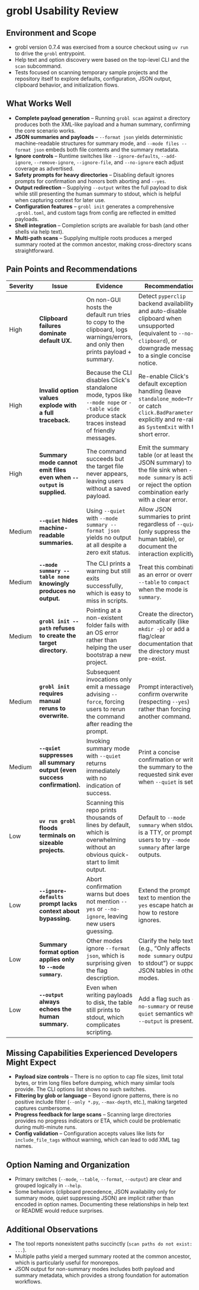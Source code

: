 # grobl Usability Review

## Environment and Scope
- grobl version 0.7.4 was exercised from a source checkout using `uv run` to drive the `grobl` entrypoint.
- Help text and option discovery were based on the top-level CLI and the `scan` subcommand.
- Tests focused on scanning temporary sample projects and the repository itself to explore defaults, configuration, JSON output, clipboard behavior, and initialization flows.

## What Works Well
- **Complete payload generation** – Running `grobl scan` against a directory produces both the XML-like payload and a human summary, confirming the core scenario works.
- **JSON summaries and payloads** – `--format json` yields deterministic machine-readable structures for summary mode, and `--mode files --format json` embeds both file contents and the summary metadata.
- **Ignore controls** – Runtime switches like `--ignore-defaults`, `--add-ignore`, `--remove-ignore`, `--ignore-file`, and `--no-ignore` each adjust coverage as advertised.
- **Safety prompts for heavy directories** – Disabling default ignores prompts for confirmation and honors both aborting and `--yes`.
- **Output redirection** – Supplying `--output` writes the full payload to disk while still presenting the human summary to stdout, which is helpful when capturing context for later use.
- **Configuration features** – `grobl init` generates a comprehensive `.grobl.toml`, and custom tags from config are reflected in emitted payloads.
- **Shell integration** – Completion scripts are available for bash (and other shells via help text).
- **Multi-path scans** – Supplying multiple roots produces a merged summary rooted at the common ancestor, making cross-directory scans straightforward.

## Pain Points and Recommendations

| Severity | Issue | Evidence | Recommendation |
| --- | --- | --- | --- |
| High | **Clipboard failures dominate default UX.** | On non-GUI hosts the default run tries to copy to the clipboard, logs warnings/errors, and only then prints payload + summary.  | Detect `pyperclip` backend availability and auto-disable clipboard when unsupported (equivalent to `--no-clipboard`), or downgrade messages to a single concise notice. |
| High | **Invalid option values explode with a full traceback.** | Because the CLI disables Click's standalone mode, typos like `--mode nope` or `--table wide` produce stack traces instead of friendly messages.  | Re-enable Click's default exception handling (leave `standalone_mode=True`) or catch `click.BadParameter` explicitly and re-raise as `SystemExit` with the short error. |
| High | **Summary mode cannot emit files even when `--output` is supplied.** | The command succeeds but the target file never appears, leaving users without a saved payload.  | Emit the summary table (or at least the JSON summary) to the file sink when `--mode summary` is active, or reject the option combination early with a clear error. |
| Medium | **`--quiet` hides machine-readable summaries.** | Using `--quiet` with `--mode summary --format json` yields no output at all despite a zero exit status.  | Allow JSON summaries to print regardless of `--quiet` (only suppress the human table), or document the interaction explicitly. |
| Medium | **`--mode summary --table none` knowingly produces no output.** | The CLI prints a warning but still exits successfully, which is easy to miss in scripts.  | Treat this combination as an error or override `--table` to `compact` when the mode is `summary`. |
| Medium | **`grobl init --path` refuses to create the target directory.** | Pointing at a non-existent folder fails with an OS error rather than helping the user bootstrap a new project.  | Create the directory automatically (like `mkdir -p`) or add a flag/clear documentation that the directory must pre-exist. |
| Medium | **`grobl init` requires manual reruns to overwrite.** | Subsequent invocations only emit a message advising `--force`, forcing users to rerun the command after reading the prompt.  | Prompt interactively to confirm overwrite (respecting `--yes`) rather than forcing another command. |
| Medium | **`--quiet` suppresses all summary output (even success confirmation).** | Invoking summary mode with `--quiet` returns immediately with no indication of success.  | Print a concise confirmation or write the summary to the requested sink even when `--quiet` is set. |
| Low | **`uv run grobl` floods terminals on sizeable projects.** | Scanning this repo prints thousands of lines by default, which is overwhelming without an obvious quick-start to limit output.  | Default to `--mode summary` when stdout is a TTY, or prompt users to try `--mode summary` after large outputs. |
| Low | **`--ignore-defaults` prompt lacks context about bypassing.** | Abort confirmation warns but does not mention `--yes` or `--no-ignore`, leaving new users guessing.  | Extend the prompt text to mention the `--yes` escape hatch and how to restore ignores. |
| Low | **Summary format option applies only to `--mode summary`.** | Other modes ignore `--format json`, which is surprising given the flag description.  | Clarify the help text (e.g., “Only affects `--mode summary` output to stdout”) or support JSON tables in other modes. |
| Low | **`--output` always echoes the human summary.** | Even when writing payloads to disk, the table still prints to stdout, which complicates scripting.  | Add a flag such as `--no-summary` or reuse `--quiet` semantics when `--output` is present. |


## Missing Capabilities Experienced Developers Might Expect
- **Payload size controls** – There is no option to cap file sizes, limit total bytes, or trim long files before dumping, which many similar tools provide. The CLI options list shows no such switches.
- **Filtering by glob or language** – Beyond ignore patterns, there is no positive include filter (`--only *.py`, `--max-depth`, etc.), making targeted captures cumbersome.
- **Progress feedback for large scans** – Scanning large directories provides no progress indicators or ETA, which could be problematic during multi-minute runs.
- **Config validation** – Configuration accepts values like lists for `include_file_tags` without warning, which can lead to odd XML tag names.

## Option Naming and Organization
- Primary switches (`--mode`, `--table`, `--format`, `--output`) are clear and grouped logically in `--help`.
- Some behaviors (clipboard precedence, JSON availability only for summary mode, quiet suppressing JSON) are implicit rather than encoded in option names. Documenting these relationships in help text or README would reduce surprises.

## Additional Observations
- The tool reports nonexistent paths succinctly (`scan paths do not exist: ...`).
- Multiple paths yield a merged summary rooted at the common ancestor, which is particularly useful for monorepos.
- JSON output for non-summary modes includes both payload and summary metadata, which provides a strong foundation for automation workflows.

